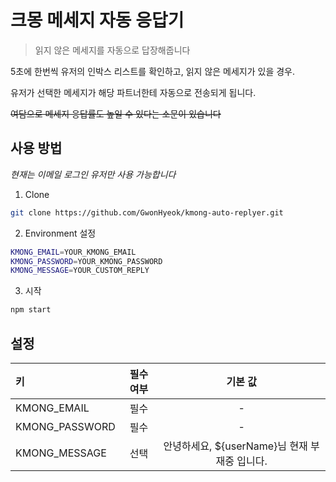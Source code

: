 # 크몽 메세지 자동 응답기

> 읽지 않은 메세지를 자동으로 답장해줍니다



5초에 한번씩 유저의 인박스 리스트를 확인하고, 읽지 않은 메세지가 있을 경우.

유저가 선택한 메세지가 해당 파트너한테 자동으로 전송되게 됩니다.

~~여담으로 메세지 응답률도 높일 수 있다는 소문이 있습니다~~

## 사용 방법

*현재는 이메일 로그인 유저만 사용 가능합니다*

1. Clone

```bash
git clone https://github.com/GwonHyeok/kmong-auto-replyer.git
```

2. Environment 설정

```bash
KMONG_EMAIL=YOUR_KMONG_EMAIL
KMONG_PASSWORD=YOUR_KMONG_PASSWORD
KMONG_MESSAGE=YOUR_CUSTOM_REPLY
```

3. 시작

```bash
npm start
```



## 설정

| 키             | 필수여부 |                    기본 값                    |
| :------------- | :------: | :-------------------------------------------: |
| KMONG_EMAIL    |   필수   |                       -                       |
| KMONG_PASSWORD |   필수   |                       -                       |
| KMONG_MESSAGE  |   선택   | 안녕하세요, ${userName}님 현재 부재중 입니다. |

